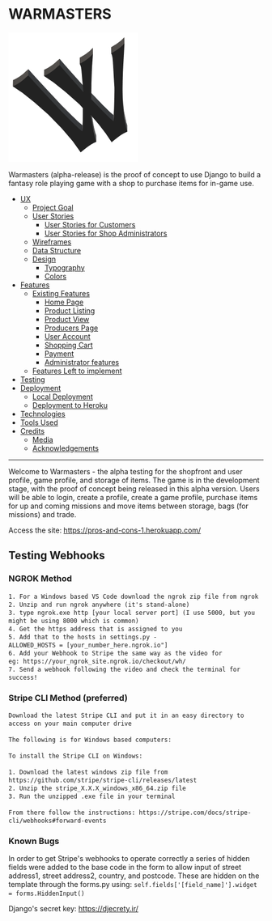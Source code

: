 # WARMASTERS

[![Warmasters Logo](readme/images/w-icon.png)](https://warmasters.herokuapp.com/)

Warmasters (alpha-release) is the proof of concept to use Django to build a fantasy role playing game with a shop to purchase items for in-game use.

- [UX](#ux)
  - [Project Goal](#project-goal)
  - [User Stories](#user-stories)
    - [User Stories for Customers](#user-stories-for-customers)
    - [User Stories for Shop Administrators](#user-stories-for-shop-administrators)
  - [Wireframes](#wireframes)
  - [Data Structure](#data-structure)
  - [Design](#design)
    - [Typography](#typography)
    - [Colors](#colors)
- [Features](#features)
  - [Existing Features](#existing-features)
    - [Home Page](#home-page)
    - [Product Listing](#product-listing)
    - [Product View](#product-view)
    - [Producers Page](#producers-page)
    - [User Account](#user-account)
    - [Shopping Cart](#shopping-cart)
    - [Payment](#payment)
    - [Administrator features](#administrator-features)
  - [Features Left to implement](#features-left-to-implement)
- [Testing](#testing)
- [Deployment](#deployment)
  - [Local Deployment](#local-deployment)
  - [Deployment to Heroku](#deployment-to-heroku)
- [Technologies](#technologies)
- [Tools Used](#tools-used)
- [Credits](#credits)
  - [Media](#media)
  - [Acknowledgements](#acknowledgements)

---

Welcome to Warmasters - the alpha testing for the shopfront and user profile, game profile, and storage of items. The game is in the development stage, with the proof of concept being released in this alpha version. Users will be able to login, create a profile, create a game profile, purchase items for up and coming missions and move items between storage, bags (for missions) and trade.

Access the site: <https://pros-and-cons-1.herokuapp.com/>



## Testing Webhooks

### NGROK Method

    1. For a Windows based VS Code download the ngrok zip file from ngrok
    2. Unzip and run ngrok anywhere (it's stand-alone)
    3. type ngrok.exe http [your local server port] (I use 5000, but you might be using 8000 which is common)
    4. Get the https address that is assigned to you
    5. Add that to the hosts in settings.py - ALLOWED_HOSTS = [your_number_here.ngrok.io"]
    6. Add your Webhook to Stripe the same way as the video for eg: https://your_ngrok_site.ngrok.io/checkout/wh/
    7. Send a webhook following the video and check the terminal for success!

### Stripe CLI Method (preferred)

    Download the latest Stripe CLI and put it in an easy directory to access on your main computer drive

    The following is for Windows based computers:

    To install the Stripe CLI on Windows:

    1. Download the latest windows zip file from https://github.com/stripe/stripe-cli/releases/latest
    2. Unzip the stripe_X.X.X_windows_x86_64.zip file
    3. Run the unzipped .exe file in your terminal

    From there follow the instructions: https://stripe.com/docs/stripe-cli/webhooks#forward-events

### Known Bugs

In order to get Stripe's webhooks to operate correctly a series of hidden fields were added to the base code in the form to allow input of street address1, street address2, country, and postcode. These are hidden on the template through the forms.py using: `self.fields['[field_name]'].widget = forms.HiddenInput()`

Django's secret key: https://djecrety.ir/
